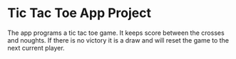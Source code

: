# Tic Tac Toe App Project 
The app programs a tic tac toe game. It keeps score between the crosses and noughts. If there is no victory it is a draw and will reset the game to the next current player.
